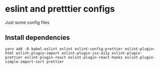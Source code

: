 # eslint and pretttier configs

Just some config files

## Install dependencies

```
yarn add -D babel-eslint eslint eslint-config-prettier eslint-plugin-html eslint-plugin-import eslint-plugin-jsx-a11y eslint-plugin-prettier eslint-plugin-react eslint-plugin-react-hooks eslint-plugin-simple-import-sort prettier
```
